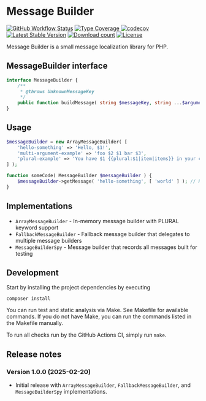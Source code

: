 # Message Builder

[![GitHub Workflow Status](https://img.shields.io/github/actions/workflow/status/ProfessionalWiki/MessageBuilder/ci.yml?branch=master)](https://github.com/ProfessionalWiki/MessageBuilder/actions?query=workflow%3ACI)
[![Type Coverage](https://shepherd.dev/github/ProfessionalWiki/MessageBuilder/coverage.svg)](https://shepherd.dev/github/ProfessionalWiki/MessageBuilder)
[![codecov](https://codecov.io/gh/ProfessionalWiki/MessageBuilder/branch/master/graph/badge.svg?token=GnOG3FF16Z)](https://codecov.io/gh/ProfessionalWiki/MessageBuilder)
[![Latest Stable Version](https://poser.pugx.org/professional-wiki/message-builder/v/stable)](https://packagist.org/packages/professional-wiki/message-builder)
[![Download count](https://poser.pugx.org/professional-wiki/message-builder/downloads)](https://packagist.org/packages/professional-wiki/message-builder)
[![License](https://poser.pugx.org/professional-wiki/message-builder/license)](LICENSE)

Message Builder is a small message localization library for PHP.

## MessageBuilder interface

```php
interface MessageBuilder {
	/**
	 * @throws UnknownMessageKey
	 */
	public function buildMessage( string $messageKey, string ...$arguments ): string;
}
```

## Usage

```php
$messageBuilder = new ArrayMessageBuilder( [ 
	'hello-something' => 'Hello, $1!',
	'multi-argument-example' => 'foo $2 $1 bar $3', 
	'plural-example' => 'You have $1 {{plural:$1|item|items}} in your cart.',
] );

function someCode( MessageBuilder $messageBuilder ) {
	$messageBuilder->getMessage( 'hello-something', [ 'world' ] ); // Returns 'Hello, world!'
}
```

## Implementations

* `ArrayMessageBuilder` - In-memory message builder with PLURAL keyword support
* `FallbackMessageBuilder` - Fallback message builder that delegates to multiple message builders
* `MessageBuilderSpy` - Message builder that records all messages built for testing

## Development

Start by installing the project dependencies by executing

    composer install

You can run test and static analysis via Make. See Makefile for available commands.
If you do not have Make, you can run the commands listed in the Makefile manually.

To run all checks run by the GitHub Actions CI, simply run `make`.

## Release notes

### Version 1.0.0 (2025-02-20)

* Initial release with `ArrayMessageBuilder`, `FallbackMessageBuilder`, and `MessageBuilderSpy` implementations.
